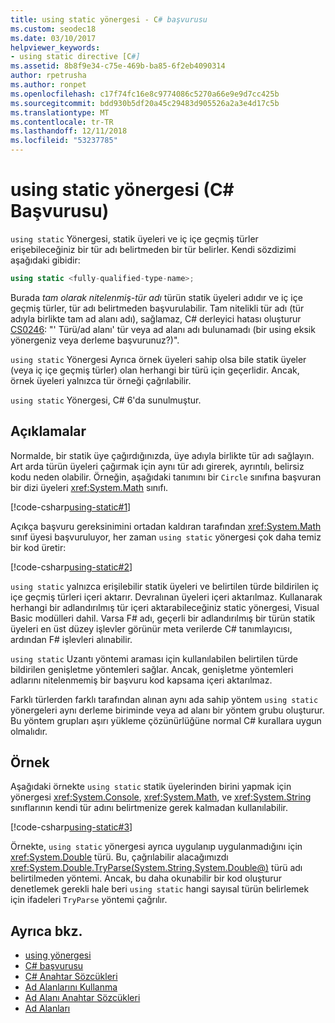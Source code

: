 ```yaml
---
title: using static yönergesi - C# başvurusu
ms.custom: seodec18
ms.date: 03/10/2017
helpviewer_keywords:
- using static directive [C#]
ms.assetid: 8b8f9e34-c75e-469b-ba85-6f2eb4090314
author: rpetrusha
ms.author: ronpet
ms.openlocfilehash: c17f74fc16e8c9774086c5270a66e9e9d7cc425b
ms.sourcegitcommit: bdd930b5df20a45c29483d905526a2a3e4d17c5b
ms.translationtype: MT
ms.contentlocale: tr-TR
ms.lasthandoff: 12/11/2018
ms.locfileid: "53237785"
---
```

# <a name="using-static-directive-c-reference"></a>using static yönergesi (C# Başvurusu)

`using static` Yönergesi, statik üyeleri ve iç içe geçmiş türler erişebileceğiniz bir tür adı belirtmeden bir tür belirler. Kendi sözdizimi aşağıdaki gibidir:

```csharp
using static <fully-qualified-type-name>;
```

Burada *tam olarak nitelenmiş-tür adı* türün statik üyeleri adıdır ve iç içe geçmiş türler, tür adı belirtmeden başvurulabilir. Tam nitelikli tür adı (tür adıyla birlikte tam ad alanı adı), sağlamaz, C# derleyici hatası oluşturur [CS0246](../compiler-messages/cs0246.md): "' Türü/ad alanı' tür veya ad alanı adı bulunamadı (bir using eksik yönergeniz veya derleme başvurunuz?)".

`using static` Yönergesi Ayrıca örnek üyeleri sahip olsa bile statik üyeler (veya iç içe geçmiş türler) olan herhangi bir türü için geçerlidir. Ancak, örnek üyeleri yalnızca tür örneği çağrılabilir.

`using static` Yönergesi, C# 6'da sunulmuştur.

## <a name="remarks"></a>Açıklamalar
 
Normalde, bir statik üye çağırdığınızda, üye adıyla birlikte tür adı sağlayın. Art arda türün üyeleri çağırmak için aynı tür adı girerek, ayrıntılı, belirsiz kodu neden olabilir. Örneğin, aşağıdaki tanımını bir `Circle` sınıfına başvuran bir dizi üyeleri <xref:System.Math> sınıfı.
  
[!code-csharp[using-static#1](../../../../samples/snippets/csharp/language-reference/keywords/using/using-static1.cs#1)]

Açıkça başvuru gereksinimini ortadan kaldıran tarafından <xref:System.Math> sınıf üyesi başvuruluyor, her zaman `using static` yönergesi çok daha temiz bir kod üretir:

[!code-csharp[using-static#2](../../../../samples/snippets/csharp/language-reference/keywords/using/using-static2.cs#1)]

`using static` yalnızca erişilebilir statik üyeleri ve belirtilen türde bildirilen iç içe geçmiş türleri içeri aktarır.  Devralınan üyeleri içeri aktarılmaz.  Kullanarak herhangi bir adlandırılmış tür içeri aktarabileceğiniz static yönergesi, Visual Basic modülleri dahil.  Varsa F# adı, geçerli bir adlandırılmış bir türün statik üyeleri en üst düzey işlevler görünür meta verilerde C# tanımlayıcısı, ardından F# işlevleri alınabilir.  
  
 `using static` Uzantı yöntemi araması için kullanılabilen belirtilen türde bildirilen genişletme yöntemleri sağlar.  Ancak, genişletme yöntemleri adlarını nitelenmemiş bir başvuru kod kapsama içeri aktarılmaz.  
  
 Farklı türlerden farklı tarafından alınan aynı ada sahip yöntem `using static` yönergeleri aynı derleme biriminde veya ad alanı bir yöntem grubu oluşturur.  Bu yöntem grupları aşırı yükleme çözünürlüğüne normal C# kurallara uygun olmalıdır.  
  
## <a name="example"></a>Örnek

Aşağıdaki örnekte `using static` statik üyelerinden birini yapmak için yönergesi <xref:System.Console>, <xref:System.Math>, ve <xref:System.String> sınıflarının kendi tür adını belirtmenize gerek kalmadan kullanılabilir.

[!code-csharp[using-static#3](../../../../samples/snippets/csharp/language-reference/keywords/using/using-static3.cs)]

Örnekte, `using static` yönergesi ayrıca uygulanıp uygulanmadığını için <xref:System.Double> türü. Bu, çağrılabilir alacağımızdı <xref:System.Double.TryParse(System.String,System.Double@)> türü adı belirtilmeden yöntemi. Ancak, bu daha okunabilir bir kod oluşturur denetlemek gerekli hale beri `using static` hangi sayısal türün belirlemek için ifadeleri `TryParse` yöntemi çağrılır.

## <a name="see-also"></a>Ayrıca bkz.

- [using yönergesi](using-directive.md)
- [C# başvurusu](../../../csharp/language-reference/index.md)
- [C# Anahtar Sözcükleri](../../../csharp/language-reference/keywords/index.md)
- [Ad Alanlarını Kullanma](../../../csharp/programming-guide/namespaces/using-namespaces.md)
- [Ad Alanı Anahtar Sözcükleri](../../../csharp/language-reference/keywords/namespace-keywords.md)
- [Ad Alanları](../../../csharp/programming-guide/namespaces/index.md)
